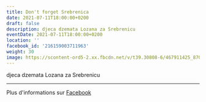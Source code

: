 ```yaml
---
title: Don't forget Srebrenica
date: 2021-07-11T18:00:00+0200
draft: false
description: djeca dzemata Lozana za Srebrenicu
eventDate: 2021-07-11T18:00:00+0200
location: ''
facebook_id: '216159003711963'
weight: 30
image: https://scontent-ord5-2.xx.fbcdn.net/v/t39.30808-6/467911425_8702124949883247_8451066247417132989_n.jpg?_nc_cat=103&ccb=1-7&_nc_sid=9e60e4&_nc_ohc=TuVvFVq9RlgQ7kNvwFIBhbc&_nc_oc=Adl5QQ8yc39rrriPfu8cbKqpbndSx3h6P1esik7YRKsTcFhKaVLuv6473sS5cikrpRg&_nc_zt=23&_nc_ht=scontent-ord5-2.xx&edm=ABTKTjYEAAAA&_nc_gid=R405Gan1BGK1rvKcPnpyyA&oh=00_AfUjDVmOmceFc6JSgMlq95AKyyTS-oHxFFcCkMDxHFgdGQ&oe=68B81F19
---
```


djeca dzemata Lozana za Srebrenicu

---

Plus d'informations sur [Facebook](https://facebook.com/events/216159003711963)